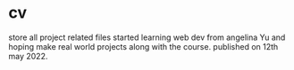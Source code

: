 # cv
store all project related files
started learning web dev from angelina Yu and hoping make real world projects along with the course.
published on 12th may 2022.
